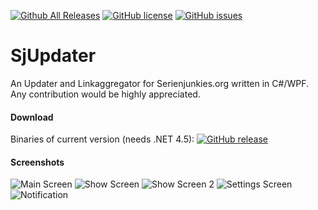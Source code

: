 
[![Github All Releases](https://img.shields.io/github/downloads/dreamcooled/sjupdater/total.svg?style=flat)](https://github.com/Dreamcooled/sjupdater/releases)
[![GitHub license](https://img.shields.io/github/license/dreamcooled/sjupdater.svg?style=flat)](https://github.com/Dreamcooled/sjupdater/blob/master/LICENSE.md)
[![GitHub issues](https://img.shields.io/github/issues/dreamcooled/sjupdater.svg?style=flat)](https://github.com/Dreamcooled/sjupdater/issues)
# SjUpdater

An Updater and Linkaggregator for Serienjunkies.org written in C#/WPF.
Any contribution would be highly appreciated.



#### Download
Binaries of current version (needs .NET 4.5):   [![GitHub release](https://img.shields.io/github/release/dreamcooled/sjupdater.svg?style=flat)](https://github.com/Dreamcooled/sjupdater/releases/latest)



#### Screenshots

![Main Screen](http://fs1.directupload.net/images/150831/xdoo57z4.png)
![Show Screen](http://fs2.directupload.net/images/141222/oq7pq2mv.png)
![Show Screen 2](http://fs2.directupload.net/images/141222/yhzxtrjk.png)
![Settings Screen](http://fs1.directupload.net/images/141222/plp3of5m.png)
![Notification](http://s7.directupload.net/images/140810/wf7jemqk.png)


